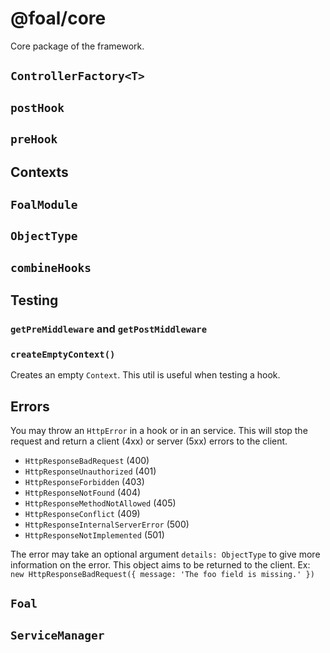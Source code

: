 # @foal/core

Core package of the framework.

## `ControllerFactory<T>`

## `postHook`

## `preHook`

## Contexts

## `FoalModule`

## `ObjectType`

## `combineHooks`

## Testing

### `getPreMiddleware` and `getPostMiddleware`

### `createEmptyContext()`

Creates an empty `Context`. This util is useful when testing a hook.

## Errors

You may throw an `HttpError` in a hook or in an service. This will stop the request and return a client (4xx) or server (5xx) errors to the client.

- `HttpResponseBadRequest` (400)
- `HttpResponseUnauthorized` (401)
- `HttpResponseForbidden` (403)
- `HttpResponseNotFound` (404)
- `HttpResponseMethodNotAllowed` (405)
- `HttpResponseConflict` (409)
- `HttpResponseInternalServerError` (500)
- `HttpResponseNotImplemented` (501)

The error may take an optional argument `details: ObjectType` to give more information on the error. This object aims to be returned to the client. Ex: `new HttpResponseBadRequest({ message: 'The foo field is missing.' })`

## `Foal`

## `ServiceManager`